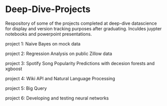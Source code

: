 # Deep-Dive-Projects
Respository of some of the projects completed at deep-dive datascience for display and version tracking purposes after graduating.
  Inculdes juypter notebooks and powerpoint presentations. 
  
project 1: Naive Bayes on mock data

project 2: Regression Analysis on public Zillow data

project 3: Spotify Song Popularity Predictions with decesion forests and xgboost

project 4: Wiki API and Natural Language Processing

project 5: Big Query

project 6: Developing and testing neural networks
